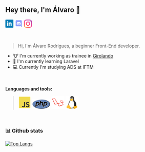 ## Hey there, I'm Álvaro 👋

[<img alt="Alvaro R. | Linkedin" height="25px" src="https://raw.githubusercontent.com/alvarordgs/alvarordgs/main/assets/linkedin.svg" />](https://www.linkedin.com/in/álvaro-rodrigues-438b15205/)
[<img alt="Alvaro R. | Discord" height="25px" src="https://raw.githubusercontent.com/alvarordgs/alvarordgs/main/assets/discord.svg" />](https://discord.com/channels/@alvarordgs/)
[<img alt="Alvaro R. | Instagram" height="25px" src="https://raw.githubusercontent.com/alvarordgs/alvarordgs/main/assets/insta.svg" />](https://www.instagram.com/alvarordgs98/)

<br>

>Hi, I'm Álvaro Rodrigues, a beginner Front-End developer.

- :cow: I'm currently working as trainee in [Girolando](http://www.girolando.com.br) 
- :rocket: I'm currently learning Laravel
- :computer: Currently I'm studying ADS at IFTM 

<br>
 
 **Languages and tools:**
 
 ><span><img alt="Javascript" height="40px" src="https://raw.githubusercontent.com/alvarordgs/alvarordgs/main/assets/js.svg"/></code> 
 ><span><img alt="Php" height="30px" src="https://raw.githubusercontent.com/alvarordgs/alvarordgs/main/assets/php.svg"/></span> 
 ><span><img alt="Laravel" height="40px" src="https://raw.githubusercontent.com/alvarordgs/alvarordgs/main/assets/laravel.svg"/></span> 
 ><span><img alt="Linux" height="40px" src="https://raw.githubusercontent.com/alvarordgs/alvarordgs/main/assets/linux.svg"/></span> 
 
 
<br>

### :bar_chart: Github stats
[![Top Langs](https://github-readme-stats.vercel.app/api/top-langs/?username=alvarordgs&layout=compact&theme=)](https://github.com/anuraghazra/github-readme-stats)


<!--
**alvarordgs/alvarordgs** is a ✨ _special_ ✨ repository because its `README.md` (this file) appears on your GitHub profile.

Here are some ideas to get you started:

- 🔭 I’m currently working on ...
- 🌱 I’m currently learning ...
- 👯 I’m looking to collaborate on ...
- 🤔 I’m looking for help with ...
- 💬 Ask me about ...
- 📫 How to reach me: ...
- 😄 Pronouns: ...
- ⚡ Fun fact: ...
-->
